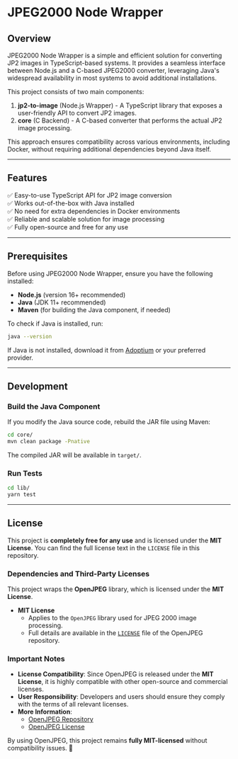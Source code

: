 # JPEG2000 Node Wrapper

## Overview
JPEG2000 Node Wrapper is a simple and efficient solution for converting JP2 images in TypeScript-based systems. It provides a seamless interface between Node.js and a C-based JPEG2000 converter, leveraging Java's widespread availability in most systems to avoid additional installations.

This project consists of two main components:
1. **jp2-to-image** (Node.js Wrapper) - A TypeScript library that exposes a user-friendly API to convert JP2 images.
2. **core** (C Backend) - A C-based converter that performs the actual JP2 image processing.

This approach ensures compatibility across various environments, including Docker, without requiring additional dependencies beyond Java itself.

---

## Features
✅ Easy-to-use TypeScript API for JP2 image conversion  
✅ Works out-of-the-box with Java installed  
✅ No need for extra dependencies in Docker environments  
✅ Reliable and scalable solution for image processing  
✅ Fully open-source and free for any use  

---

## Prerequisites
Before using JPEG2000 Node Wrapper, ensure you have the following installed:

- **Node.js** (version 16+ recommended)
- **Java** (JDK 11+ recommended)
- **Maven** (for building the Java component, if needed)

To check if Java is installed, run:
```sh
java --version
```
If Java is not installed, download it from [Adoptium](https://adoptium.net/) or your preferred provider.

---
## Development
### Build the Java Component
If you modify the Java source code, rebuild the JAR file using Maven:
```sh
cd core/
mvn clean package -Pnative
```
The compiled JAR will be available in `target/`.

### Run Tests
```sh
cd lib/
yarn test
```

---

## License  

This project is **completely free for any use** and is licensed under the **MIT License**. You can find the full license text in the `LICENSE` file in this repository.  

### Dependencies and Third-Party Licenses  

This project wraps the **OpenJPEG** library, which is licensed under the **MIT License**.  

- **MIT License**  
  - Applies to the `OpenJPEG` library used for JPEG 2000 image processing.  
  - Full details are available in the [`LICENSE`](https://github.com/uclouvain/openjpeg/blob/master/LICENSE) file of the OpenJPEG repository.  

### Important Notes  

- **License Compatibility**: Since OpenJPEG is released under the **MIT License**, it is highly compatible with other open-source and commercial licenses.  
- **User Responsibility**: Developers and users should ensure they comply with the terms of all relevant licenses.  
- **More Information**:  
  - [OpenJPEG Repository](https://github.com/uclouvain/openjpeg)  
  - [OpenJPEG License](https://github.com/uclouvain/openjpeg/blob/master/LICENSE)  

By using OpenJPEG, this project remains **fully MIT-licensed** without compatibility issues. 🚀  

